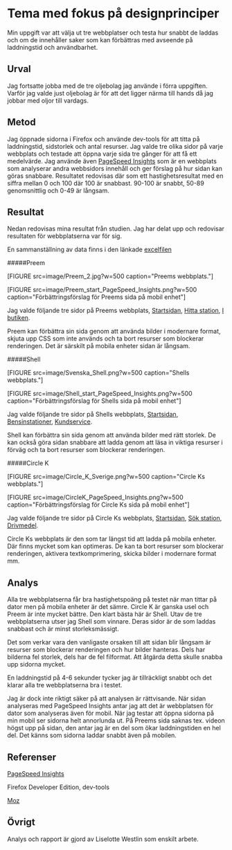 Tema med fokus på designprinciper
=======================

Min uppgift var att välja ut tre webbplatser och testa hur snabbt de laddas och om de innehåller saker som kan förbättras med avseende på laddningstid och användbarhet.

Urval
-----------------------

Jag fortsatte jobba med de tre oljebolag jag använde i förra uppgiften. Varför jag valde just oljebolag är för att det ligger närma till hands då jag jobbar med oljor till vardags.

Metod
-----------------------

Jag öppnade sidorna i Firefox och använde dev-tools för att titta på laddningstid, sidstorlek och antal resurser. Jag valde tre olika sidor på varje webbplats och testade att öppna varje sida tre gånger för att få ett medelvärde.
Jag använde även [PageSpeed Insights](https://developers.google.com/speed/pagespeed/insights/) som är en webbplats som analyserar andra webbsidors innehåll och ger förslag på hur sidan kan göras snabbare. Resultatet redovisas där som ett hastighetsresultat med en siffra mellan 0 och 100 där 100 är snabbast. 90-100 är snabbt, 50-89 genomsnittlig och 0-49 är långsam.

Resultat
-----------------------

Nedan redovisas mina resultat från studien. Jag har delat upp och redovisar resultaten för webbplatserna var för sig.

En sammanställning av data finns i den länkade [excelfilen](../content/data/comparison.xlsx)

#####Preem

[FIGURE src=image/Preem_2.jpg?w=500 caption="Preems webbplats."]

[FIGURE src=image/Preem_start_PageSpeed_Insights.png?w=500 caption="Förbättringsförslag för Preems sida på mobil enhet"]

Jag valde följande tre sidor på Preems webbplats, [Startsidan](https://www.preem.se/privat/), [Hitta station](https://www.preem.se/hitta-station), [I butiken](https://www.preem.se/privat/i-butiken/).

Preem kan förbättra sin sida genom att använda bilder i modernare format, skjuta upp CSS som inte används och ta bort resurser som blockerar renderingen. Det är särskilt på mobila enheter sidan är långsam.

#####Shell

[FIGURE src=image/Svenska_Shell.png?w=500 caption="Shells webbplats."]

[FIGURE src=image/Shell_start_PageSpeed_Insights.png?w=500 caption="Förbättringsförslag för Shells sida på mobil enhet"]

Jag valde följande tre sidor på Shells webbplats, [Startsidan](https://www.shell.se/), [Bensinstationer](https://www.shellstationer.se/bensinstationer), [Kundservice](https://www.shellstationer.se/kundservice).

Shell kan förbättra sin sida genom att använda bilder med rätt storlek. De kan också göra sidan snabbare att ladda genom att läsa in viktiga resurser i förväg och ta bort resurser som blockerar renderingen.

#####Circle K

[FIGURE src=image/Circle_K_Sverige.png?w=500 caption="Circle Ks webbplats."]

[FIGURE src=image/CircleK_PageSpeed_Insights.png?w=500 caption="Förbättringsförslag för Circle Ks sida på mobil enhet"]

Jag valde följande tre sidor på Circle Ks webbplats, [Startsidan](https://www.circlek.se/sv_SE), [Sök station](https://www.circlek.se/sv_SE/pg1334072572280/privat/Vara-stationer/Sok-station.html), [Drivmedel](https://www.circlek.se/sv_SE/pg1334072442317/privat/drivmedel.html).

Circle Ks webbplats är den som tar längst tid att ladda på mobila enheter. Där finns mycket som kan optimeras. De kan ta bort resurser som blockerar renderingen, aktivera textkomprimering, skicka bilder i modernare format mm.

Analys
-----------------------

Alla tre webbplatserna får bra hastighetspoäng på testet när man tittar på dator men på mobila enheter är det sämre. Circle K är ganska usel och Preem är inte mycket bättre. Den klart bästa här är Shell.
Utav de tre webbplatserna utser jag Shell som vinnare. Deras sidor är de som laddas snabbast och är minst storleksmässigt.

Det som verkar vara den vanligaste orsaken till att sidan blir långsam är resurser som blockerar renderingen och hur bilder hanteras. Dels har bilderna fel storlek, dels har de fel filformat. Att åtgärda detta skulle snabba upp sidorna mycket.

En laddningstid på 4-6 sekunder tycker jag är tillräckligt snabbt och det klarar alla tre webbplatserna bra i testet.

Jag är dock inte riktigt säker på att analysen är rättvisande. När sidan analyseras med PageSpeed Insights antar jag att det är webbplatsen för dator som analyseras även för mobil. När jag testar att öppna sidorna på min mobil ser sidorna helt annorlunda ut. På Preems sida saknas tex. videon högst upp på sidan, den antar jag är en del som ökar laddningstiden en hel del. Det känns som sidorna laddar snabbt även på mobilen.

Referenser
-----------------------

[PageSpeed Insights](https://developers.google.com/speed/pagespeed/insights/)

Firefox Developer Edition, dev-tools

[Moz](https://moz.com/learn/seo/page-speed)

Övrigt
-----------------------

Analys och rapport är gjord av Liselotte Westlin som enskilt arbete.
